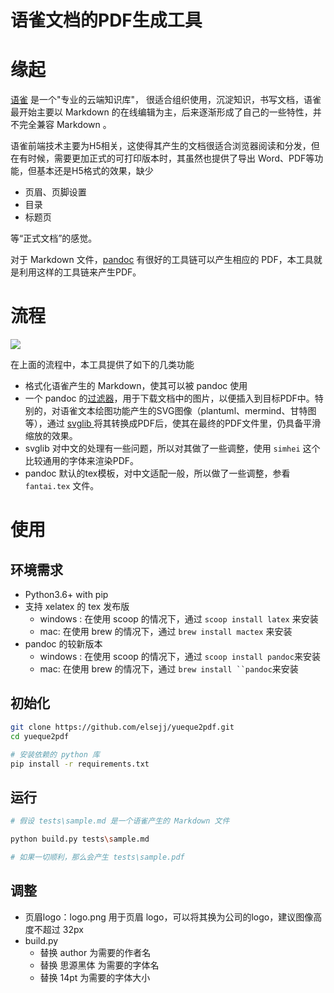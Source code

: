 
# 语雀文档的PDF生成工具



# 缘起



[语雀](https://www.yuque.com/) 是一个"专业的云端知识库"， 很适合组织使用，沉淀知识，书写文档，语雀最开始主要以 Markdown 的在线编辑为主，后来逐渐形成了自己的一些特性，并不完全兼容 Markdown 。




语雀前端技术主要为H5相关，这使得其产生的文档很适合浏览器阅读和分发，但在有时候，需要更加正式的可打印版本时，其虽然也提供了导出 Word、PDF等功能，但基本还是H5格式的效果，缺少



- 页眉、页脚设置
- 目录
- 标题页




等“正式文档”的感觉。




对于 Markdown 文件，[pandoc](https://pandoc.org/) 有很好的工具链可以产生相应的 PDF，本工具就是利用这样的工具链来产生PDF。





# 流程


![](https://cdn.nlark.com/yuque/__puml/ec771c7f7b6d55c0001e20ac1cd685b1.svg)





在上面的流程中，本工具提供了如下的几类功能



- 格式化语雀产生的 Markdown，使其可以被 pandoc 使用
- 一个 pandoc 的[过滤器](https://pandoc.org/filters.html)，用于下载文档中的图片，以便插入到目标PDF中。特别的，对语雀文本绘图功能产生的SVG图像（plantuml、mermind、甘特图等），通过 [svglib ]()将其转换成PDF后，使其在最终的PDF文件里，仍具备平滑缩放的效果。
- svglib 对中文的处理有一些问题，所以对其做了一些调整，使用 `simhei` 这个比较通用的字体来渲染PDF。
- pandoc 默认的tex模板，对中文适配一般，所以做了一些调整，参看 `fantai.tex` 文件。





# 使用




## 环境需求


- Python3.6+ with pip
- 支持 xelatex 的 tex 发布版
  - windows : 在使用 scoop 的情况下，通过 `scoop install latex` 来安装
  - mac: 在使用 brew 的情况下，通过 `brew install mactex` 来安装
- pandoc 的较新版本
  - windows : 在使用 scoop 的情况下，通过 `scoop install pandoc`来安装
  - mac: 在使用 brew 的情况下，通过 `brew install ``pandoc`来安装





## 初始化


```bash
git clone https://github.com/elsejj/yueque2pdf.git
cd yueque2pdf

# 安装依赖的 python 库
pip install -r requirements.txt
```




## 运行


```bash
# 假设 tests\sample.md 是一个语雀产生的 Markdown 文件

python build.py tests\sample.md

# 如果一切顺利，那么会产生 tests\sample.pdf 
```




## 调整


- 页眉logo：logo.png 用于页眉 logo，可以将其换为公司的logo，建议图像高度不超过 32px
- build.py 
    - 替换 author 为需要的作者名 
    - 替换 思源黑体 为需要的字体名
    - 替换 14pt 为需要的字体大小


